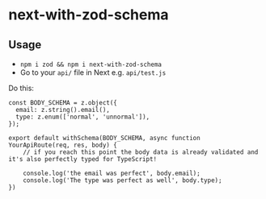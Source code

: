 # next-with-zod-schema

## Usage

- `npm i zod && npm i next-with-zod-schema`
- Go to your `api/` file in Next e.g. `api/test.js`

Do this:

```
const BODY_SCHEMA = z.object({
  email: z.string().email(),
  type: z.enum(['normal', 'unnormal']),
});

export default withSchema(BODY_SCHEMA, async function YourApiRoute(req, res, body) {
    // if you reach this point the body data is already validated and it's also perfectly typed for TypeScript!

    console.log('the email was perfect', body.email);
    console.log('The type was perfect as well', body.type);
})
```
